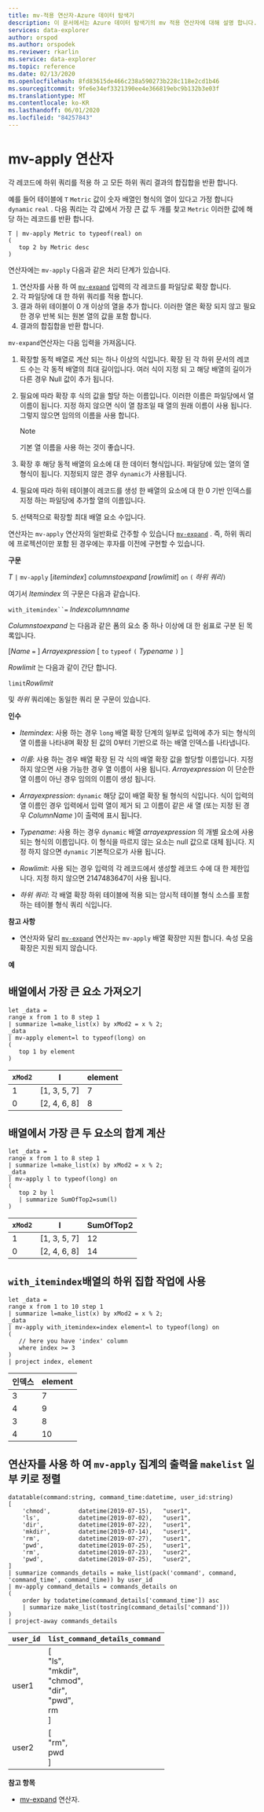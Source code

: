 ```yaml
---
title: mv-적용 연산자-Azure 데이터 탐색기
description: 이 문서에서는 Azure 데이터 탐색기의 mv 적용 연산자에 대해 설명 합니다.
services: data-explorer
author: orspod
ms.author: orspodek
ms.reviewer: rkarlin
ms.service: data-explorer
ms.topic: reference
ms.date: 02/13/2020
ms.openlocfilehash: 8fd83615de466c238a590273b228c118e2cd1b46
ms.sourcegitcommit: 9fe6e34ef3321390ee4e366819ebc9b132b3e03f
ms.translationtype: MT
ms.contentlocale: ko-KR
ms.lasthandoff: 06/01/2020
ms.locfileid: "84257843"
---
```

# <a name="mv-apply-operator"></a>mv-apply 연산자

각 레코드에 하위 쿼리를 적용 하 고 모든 하위 쿼리 결과의 합집합을 반환 합니다.

예를 들어 테이블에 `T` `Metric` 값이 숫자 배열인 형식의 열이 있다고 가정 합니다 `dynamic` `real` . 다음 쿼리는 각 값에서 가장 큰 값 두 개를 찾고 `Metric` 이러한 값에 해당 하는 레코드를 반환 합니다.

```kusto
T | mv-apply Metric to typeof(real) on 
(
   top 2 by Metric desc
)
```

연산자에는 `mv-apply` 다음과 같은 처리 단계가 있습니다.

1. 연산자를 사용 하 여 [`mv-expand`](./mvexpandoperator.md) 입력의 각 레코드를 파일당로 확장 합니다.
1. 각 파일당에 대 한 하위 쿼리를 적용 합니다.
1. 결과 하위 테이블이 0 개 이상의 열을 추가 합니다. 이러한 열은 확장 되지 않고 필요한 경우 반복 되는 원본 열의 값을 포함 합니다.
1. 결과의 합집합을 반환 합니다.

`mv-expand`연산자는 다음 입력을 가져옵니다.

1. 확장할 동적 배열로 계산 되는 하나 이상의 식입니다.
   확장 된 각 하위 문서의 레코드 수는 각 동적 배열의 최대 길이입니다. 여러 식이 지정 되 고 해당 배열의 길이가 다른 경우 Null 값이 추가 됩니다.

1. 필요에 따라 확장 후 식의 값을 할당 하는 이름입니다.
   이러한 이름은 파일당에서 열 이름이 됩니다.
   지정 하지 않으면 식이 열 참조일 때 열의 원래 이름이 사용 됩니다. 그렇지 않으면 임의의 이름을 사용 합니다. 

   > [!NOTE]
   > 기본 열 이름을 사용 하는 것이 좋습니다.

1. 확장 후 해당 동적 배열의 요소에 대 한 데이터 형식입니다.
   파일당에 있는 열의 열 형식이 됩니다.
   지정되지 않은 경우 `dynamic`가 사용됩니다.

1. 필요에 따라 하위 테이블이 레코드를 생성 한 배열의 요소에 대 한 0 기반 인덱스를 지정 하는 파일당에 추가할 열의 이름입니다.

1. 선택적으로 확장할 최대 배열 요소 수입니다.

연산자는 `mv-apply` 연산자의 일반화로 간주할 수 있습니다 [`mv-expand`](./mvexpandoperator.md) . 즉, 하위 쿼리에 프로젝션이만 포함 된 경우에는 후자를 이전에 구현할 수 있습니다.

**구문**

*T* `|` `mv-apply` [*itemindex*] *columnstoexpand* [*rowlimit*] `on` `(` *하위 쿼리*`)`

여기서 *Itemindex* 의 구문은 다음과 같습니다.

`with_itemindex``=` *Indexcolumnname*

*Columnstoexpand* 는 다음과 같은 폼의 요소 중 하나 이상에 대 한 쉼표로 구분 된 목록입니다.

[*Name* `=` ] *Arrayexpression* [ `to` `typeof` `(` *Typename* `)` ]

*Rowlimit* 는 다음과 같이 간단 합니다.

`limit`*Rowlimit*

및 *하위* 쿼리에는 동일한 쿼리 문 구문이 있습니다.

**인수**

* *Itemindex*: 사용 하는 경우 `long` 배열 확장 단계의 일부로 입력에 추가 되는 형식의 열 이름을 나타내며 확장 된 값의 0부터 기반으로 하는 배열 인덱스를 나타냅니다.

* *이름*: 사용 하는 경우 배열 확장 된 각 식의 배열 확장 값을 할당할 이름입니다.
  지정 하지 않으면 사용 가능한 경우 열 이름이 사용 됩니다.
  *Arrayexpression* 이 단순한 열 이름이 아닌 경우 임의의 이름이 생성 됩니다.

* *Arrayexpression*: `dynamic` 해당 값이 배열 확장 될 형식의 식입니다.
  식이 입력의 열 이름인 경우 입력에서 입력 열이 제거 되 고 이름이 같은 새 열 (또는 지정 된 경우 *ColumnName* )이 출력에 표시 됩니다.

* *Typename*: 사용 하는 경우 `dynamic` 배열 *arrayexpression* 의 개별 요소에 사용 되는 형식의 이름입니다. 이 형식을 따르지 않는 요소는 null 값으로 대체 됩니다.
  지정 하지 않으면 `dynamic` 기본적으로가 사용 됩니다.

* *Rowlimit*: 사용 되는 경우 입력의 각 레코드에서 생성할 레코드 수에 대 한 제한입니다.
  지정 하지 않으면 2147483647이 사용 됩니다.

* *하위 쿼리*: 각 배열 확장 하위 테이블에 적용 되는 암시적 테이블 형식 소스를 포함 하는 테이블 형식 쿼리 식입니다.

**참고 사항**

* 연산자와 달리 [`mv-expand`](./mvexpandoperator.md) 연산자는 `mv-apply` 배열 확장만 지원 합니다. 속성 모음 확장은 지원 되지 않습니다.

**예**

## <a name="getting-the-largest-element-from-the-array"></a>배열에서 가장 큰 요소 가져오기

<!-- csl: https://help.kusto.windows.net/Samples -->
```kusto
let _data =
range x from 1 to 8 step 1
| summarize l=make_list(x) by xMod2 = x % 2;
_data
| mv-apply element=l to typeof(long) on 
(
   top 1 by element
)
```

|`xMod2`|l           |element|
|-----|------------|-------|
|1    |[1, 3, 5, 7]|7      |
|0    |[2, 4, 6, 8]|8      |

## <a name="calculating-the-sum-of-the-largest-two-elements-in-an-array"></a>배열에서 가장 큰 두 요소의 합계 계산

<!-- csl: https://help.kusto.windows.net/Samples -->
```kusto
let _data =
range x from 1 to 8 step 1
| summarize l=make_list(x) by xMod2 = x % 2;
_data
| mv-apply l to typeof(long) on
(
   top 2 by l
   | summarize SumOfTop2=sum(l)
)
```

|`xMod2`|l        |SumOfTop2|
|-----|---------|---------|
|1    |[1, 3, 5, 7]|12       |
|0    |[2, 4, 6, 8]|14       |


## <a name="using-with_itemindex-for-working-with-a-subset-of-the-array"></a>`with_itemindex`배열의 하위 집합 작업에 사용

<!-- csl: https://help.kusto.windows.net/Samples -->
```kusto
let _data =
range x from 1 to 10 step 1
| summarize l=make_list(x) by xMod2 = x % 2;
_data
| mv-apply with_itemindex=index element=l to typeof(long) on 
(
   // here you have 'index' column
   where index >= 3
)
| project index, element
```

|인덱스|element|
|---|---|
|3|7|
|4|9|
|3|8|
|4|10|

## <a name="using-the-mv-apply-operator-to-sort-the-output-of-makelist-aggregate-by-some-key"></a>연산자를 사용 하 여 `mv-apply` 집계의 출력을 `makelist` 일부 키로 정렬

<!-- csl: https://help.kusto.windows.net/Samples -->
```kusto
datatable(command:string, command_time:datetime, user_id:string)
[
    'chmod',        datetime(2019-07-15),   "user1",
    'ls',           datetime(2019-07-02),   "user1",
    'dir',          datetime(2019-07-22),   "user1",
    'mkdir',        datetime(2019-07-14),   "user1",
    'rm',           datetime(2019-07-27),   "user1",
    'pwd',          datetime(2019-07-25),   "user1",
    'rm',           datetime(2019-07-23),   "user2",
    'pwd',          datetime(2019-07-25),   "user2",
]
| summarize commands_details = make_list(pack('command', command, 'command_time', command_time)) by user_id
| mv-apply command_details = commands_details on
(
    order by todatetime(command_details['command_time']) asc
    | summarize make_list(tostring(command_details['command']))
)
| project-away commands_details
```

|`user_id`|`list_command_details_command`|
|---|---|
|user1|[<br>  "ls",<br>  "mkdir",<br>  "chmod",<br>  "dir",<br>  "pwd",<br>  rm<br>]|
|user2|[<br>  "rm",<br>  pwd<br>]|


**참고 항목**

* [mv-expand](./mvexpandoperator.md) 연산자.
